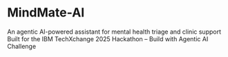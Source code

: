 # MindMate-AI
An agentic AI-powered assistant for mental health triage and clinic support Built for the IBM TechXchange 2025 Hackathon – Build with Agentic AI Challenge
